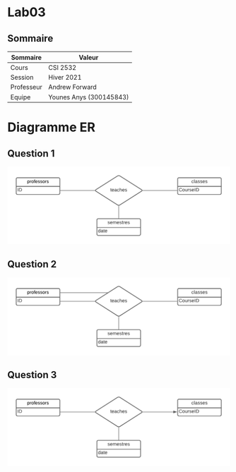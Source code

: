 #  Lab03

## Sommaire

| Sommaire | Valeur |
| --- | --- |
| Cours | CSI 2532 |
| Session | Hiver 2021 |
| Professeur | Andrew Forward |
| Equipe | Younes Anys (300145843) |

# Diagramme ER

## Question 1

![q1](assets/q1.png)

## Question 2

![q2](assets/q2.png)

## Question 3

![q3](assets/q3.png)
